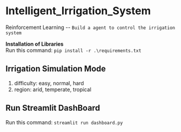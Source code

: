 # Intelligent_Irrigation_System
Reinforcement Learning -- `Build a agent to control the irrigation system`

**Installation of Libraries**  
Run this command: `pip install -r .\requirements.txt`  

## Irrigation Simulation Mode
1. difficulty: easy, normal, hard
2. region: arid, temperate, tropical

## Run Streamlit DashBoard
Run this command: `streamlit run dashboard.py`
